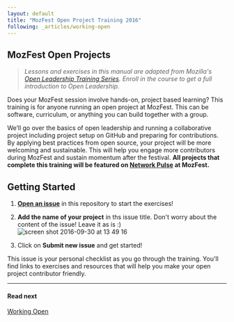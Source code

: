 ```yaml
---
layout: default
title: "MozFest Open Project Training 2016"
following: _articles/working-open
---
```


## MozFest Open Projects


> *Lessons and exercises in this manual are adapted from Mozilla's [Open Leadership Training Series](https://mozilla.teachable.com/p/mozilla-open-leadership-training-series). Enroll in the course to get a full introduction to Open Leadership.*


Does your MozFest session involve hands-on, project based learning? This training is for anyone running an open project at MozFest. This can be software, curriculum, or anything you can build together with a group.

We’ll go over the basics of open leadership and running a collaborative project including project setup on GitHub and preparing for contributions. By applying best practices from open source, your project will be more welcoming and sustainable. This will help you engage more contributors during MozFest and sustain momentum after the festival. **All projects that complete this training will be featured on [Network Pulse](https://mozilla.github.io/network-pulse/) at MozFest.**

## Getting Started
1. [**Open an issue**](https://github.com/acabunoc/mozfest-open-projects-2016/issues/new) in this repository to start the exercises!

2. **Add the name of your project** in ths issue title. Don't worry about the content of the issue! Leave it as is :)
![screen shot 2016-09-30 at 13 49 16](https://cloud.githubusercontent.com/assets/617994/19001339/ba6ee3ce-8714-11e6-8057-2173005ded6b.png)

3. Click on **Submit new issue** and get started!

This issue is your personal checklist as you go through the training. You'll find links to exercises and resources that will help you make your open project contributor friendly.

---
<div class="color-box">
<h4>Read next</h4>
<p><a href="articles/working-open">Working Open</a></p>
</div>
